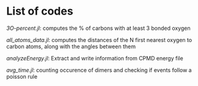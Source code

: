 # List of codes

*3O-percent.jl*: computes the % of carbons with at least 3 bonded oxygen


*all_atoms_data.jl*: computes the distances of the N first nearest oxygen to carbon atoms, along with the angles between them

*analyzeEnergy.jl*: Extract and write information from CPMD energy file

*avg_time.jl*: counting occurence of dimers and checking if events follow a poisson rule


